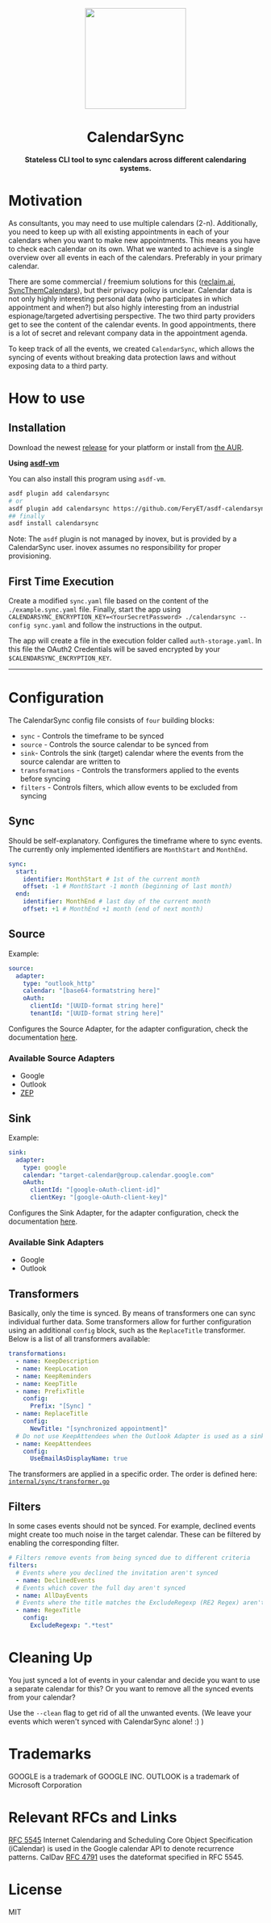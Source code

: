 <div align="center">
    <p>
        <img src="./docs/static/logo.png" width="200" height="200"/>
        <h1 align="center">CalendarSync</h1>
        <b>Stateless CLI tool to sync calendars across different calendaring systems.</b>
    </p>
</div>

# Motivation

As consultants, you may need to use multiple calendars (2-n). Additionally, you
need to keep up with all existing appointments in each of your calendars when
you want to make new appointments. This means you have to check each calendar on
its own. What we wanted to achieve is a single overview over all events in each
of the calendars. Preferably in your primary calendar.

There are some commercial / freemium solutions for this
([reclaim.ai](https://reclaim.ai/),
[SyncThemCalendars](https://syncthemcalendars.com/)), but their privacy policy
is unclear. Calendar data is not only highly interesting personal data (who
participates in which appointment and when?) but also highly interesting from an
industrial espionage/targeted advertising perspective. The two third party
providers get to see the content of the calendar events. In good appointments,
there is a lot of secret and relevant company data in the appointment agenda.

To keep track of all the events, we created `CalendarSync`, which allows the
syncing of events without breaking data protection laws and without exposing
data to a third party.

# How to use

## Installation

Download the newest [release](https://github.com/inovex/CalendarSync/releases) for your platform or install from [the AUR](https://aur.archlinux.org/packages/calendarsync-bin).

**Using [asdf-vm](https://github.com/asdf-vm/asdf)**

You can also install this program using `asdf-vm`.

```sh
asdf plugin add calendarsync
# or
asdf plugin add calendarsync https://github.com/FeryET/asdf-calendarsync.git
## finally
asdf install calendarsync
```
Note: The `asdf` plugin is not managed by inovex, but is provided by a CalendarSync user. inovex assumes no responsibility for proper provisioning. 

## First Time Execution

Create a modified `sync.yaml` file based on the content of the `./example.sync.yaml` file. Finally, start the app using `CALENDARSYNC_ENCRYPTION_KEY=<YourSecretPassword> ./calendarsync --config sync.yaml` and follow the instructions in the output.

The app will create a file in the execution folder called `auth-storage.yaml`. In this file the OAuth2 Credentials will be saved encrypted by your `$CALENDARSYNC_ENCRYPTION_KEY`.

----

# Configuration

The CalendarSync config file consists of `four` building blocks:

- `sync` - Controls the timeframe to be synced
- `source` - Controls the source calendar to be synced from
- `sink`- Controls the sink (target) calendar where the events from the source
  calendar are written to
- `transformations` - Controls the transformers applied to the events before
  syncing
- `filters` - Controls filters, which allow events to be excluded from syncing

## Sync

Should be self-explanatory. Configures the timeframe where to sync events. The
currently only implemented identifiers are `MonthStart` and `MonthEnd`.

```yaml
sync:
  start:
    identifier: MonthStart # 1st of the current month
    offset: -1 # MonthStart -1 month (beginning of last month)
  end:
    identifier: MonthEnd # last day of the current month
    offset: +1 # MonthEnd +1 month (end of next month)
```

## Source

Example:

```yaml
source:
  adapter:
    type: "outlook_http"
    calendar: "[base64-formatstring here]"
    oAuth:
      clientId: "[UUID-format string here]"
      tenantId: "[UUID-format string here]"
```

Configures the Source Adapter, for the adapter configuration, check the
documentation [here](./docs/adapters.md).

### Available Source Adapters

- Google
- Outlook
- [ZEP](https://www.zep.de/en/)

## Sink

Example:

```yaml
sink:
  adapter:
    type: google
    calendar: "target-calendar@group.calendar.google.com"
    oAuth:
      clientId: "[google-oAuth-client-id]"
      clientKey: "[google-oAuth-client-key]"
```

Configures the Sink Adapter, for the adapter configuration, check the
documentation [here](./docs/adapters.md).

### Available Sink Adapters

- Google
- Outlook

## Transformers

Basically, only the time is synced. By means of transformers one can sync
individual further data. Some transformers allow for further configuration using
an additional `config` block, such as the `ReplaceTitle` transformer. Below is a
list of all transformers available:

```yaml
transformations:
  - name: KeepDescription
  - name: KeepLocation
  - name: KeepReminders
  - name: KeepTitle
  - name: PrefixTitle
    config:
      Prefix: "[Sync] "
  - name: ReplaceTitle
    config:
      NewTitle: "[synchronized appointment]"
  # Do not use KeepAttendees when the Outlook Adapter is used as a sink. There is no way to suppress mail invitations
  - name: KeepAttendees
    config:
      UseEmailAsDisplayName: true
```

The transformers are applied in a specific order. The order is defined here:
[`internal/sync/transformer.go`](./internal/sync/transformer.go)

## Filters

In some cases events should not be synced. For example, declined events might
create too much noise in the target calendar. These can be filtered by enabling
the corresponding filter.

```yaml
# Filters remove events from being synced due to different criteria
filters:
  # Events where you declined the invitation aren't synced
  - name: DeclinedEvents
  # Events which cover the full day aren't synced
  - name: AllDayEvents
  # Events where the title matches the ExcludeRegexp (RE2 Regex) aren't synced
  - name: RegexTitle
    config:
      ExcludeRegexp: ".*test"
```

# Cleaning Up

You just synced a lot of events in your calendar and decide you want to use a
separate calendar for this? Or you want to remove all the synced events
from your calendar?

Use the `--clean` flag to get rid of all the unwanted events. (We leave your
events which weren't synced with CalendarSync alone! :) )

# Trademarks

GOOGLE is a trademark of GOOGLE INC. OUTLOOK is a trademark of Microsoft
Corporation

# Relevant RFCs and Links

[RFC 5545](https://datatracker.ietf.org/doc/html/rfc5545)  Internet Calendaring
and Scheduling Core Object Specification (iCalendar) is used in the Google
calendar API to denote recurrence patterns. CalDav [RFC
4791](https://datatracker.ietf.org/doc/html/rfc4791) uses the dateformat
specified in RFC 5545.

# License

MIT
